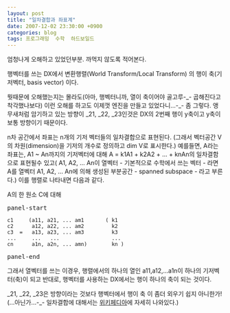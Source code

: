 ```yaml
---
layout: post
title: "일차결합과 좌표계"
date: 2007-12-02 23:30:00 +0900
categories: blog
tags: 프로그래밍  수학  하드보일드
---
```


엄청나게 오해하고 있었던부분. 까먹지 않도록 적어본다.

행벡터를 쓰는 DX에서 변환행렬(World Transform/Local Transform) 의 행이 축(기저벡터, basis vector) 이다.

뭣때문에 오해했는지는 몰라도(아마, 행벡터니까, 열이 축이어야 골고루-\_- 곱해진다고 착각했나보다) 이런 오해를 하고도 이제껏 엔진을 만들고 있었다니...-\_- 좀 그렇다. 앵무새처럼 암기하고 있는 방향이 \_21, \_22, \_23인것은 DX의 2번째 행이 y축이고 y축이 보통 방향이기 때문이다.

n차 공간에서 좌표는 n개의 기저 벡터들의 일차결합으로 표현된다. (그래서 벡터공간 V의 차원(dimension)을 기저의 개수로 정의하고 dim V로 표시한다.) 예를들면, A라는 좌표는, A1 ~ An까지의 기저벡터에 대해 A = k1A1 + k2A2 + ... + knAn의 일차결함으로 표현될수 있고( A1, A2, ... An이 열벡터 - 기본적으로 수학에서 쓰는 벡터 - 라면 A를 열벡터 A1, A2, ... An에 의해 생성된 부분공간 - spanned subspace - 라고 부른다.) 이를 행렬로 나타내면 다음과 같다.

A의 한 원소 C에 대해
<pre>panel-start</pre>

```
c1     (a11, a21, ... am1       ( k1
c2      a12, a22, ... am2         k2
c3  =   a13, a23, ... am3         k3
...     ...   ...                 ...
cn      a1n, a2n, ... amn)        kn )

```

<pre>panel-end</pre>

그래서 열벡터를 쓰는 이경우, 행렬에서의 하나의 열인 a11,a12,...a1n이 하나의 기저벡터(축)이 되고 반대로, 행벡터를 사용하는 DX에서는 행이 하나의 축이 되는 것이다.

\_21, \_22, \_23은 방향이라는 것보다 행벡터에서 행이 축 이 좀더 외우기 쉽지 아니한가! (...아닌가...-_- 일차결합에 대해서는 [위키페디아](http://en.wikipedia.org/wiki/Linear_combination)에 자세히 나와있다.)

